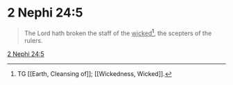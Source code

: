# 2 Nephi 24:5

> The Lord hath broken the staff of the <u>wicked</u>[^a], the scepters of the rulers.

[2 Nephi 24:5](https://www.churchofjesuschrist.org/study/scriptures/bofm/2-ne/24?lang=eng&id=p5#p5)


[^a]: TG [[Earth, Cleansing of]]; [[Wickedness, Wicked]].
